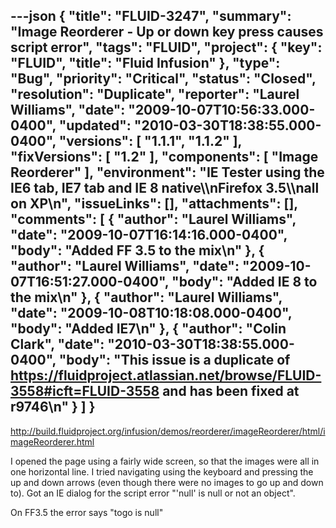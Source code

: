 ---json
{
  "title": "FLUID-3247",
  "summary": "Image Reorderer - Up or down key press causes script error",
  "tags": "FLUID",
  "project": {
    "key": "FLUID",
    "title": "Fluid Infusion"
  },
  "type": "Bug",
  "priority": "Critical",
  "status": "Closed",
  "resolution": "Duplicate",
  "reporter": "Laurel Williams",
  "date": "2009-10-07T10:56:33.000-0400",
  "updated": "2010-03-30T18:38:55.000-0400",
  "versions": [
    "1.1.1",
    "1.1.2"
  ],
  "fixVersions": [
    "1.2"
  ],
  "components": [
    "Image Reorderer"
  ],
  "environment": "IE Tester using the IE6 tab, IE7 tab and IE 8 native\\\nFirefox 3.5\\\nall on XP\n",
  "issueLinks": [],
  "attachments": [],
  "comments": [
    {
      "author": "Laurel Williams",
      "date": "2009-10-07T16:14:16.000-0400",
      "body": "Added FF 3.5 to the mix\n"
    },
    {
      "author": "Laurel Williams",
      "date": "2009-10-07T16:51:27.000-0400",
      "body": "Added IE 8 to the mix\n"
    },
    {
      "author": "Laurel Williams",
      "date": "2009-10-08T10:18:08.000-0400",
      "body": "Added IE7\n"
    },
    {
      "author": "Colin Clark",
      "date": "2010-03-30T18:38:55.000-0400",
      "body": "This issue is a duplicate of <https://fluidproject.atlassian.net/browse/FLUID-3558#icft=FLUID-3558> and has been fixed at r9746\n"
    }
  ]
}
---
<http://build.fluidproject.org/infusion/demos/reorderer/imageReorderer/html/imageReorderer.html>

I opened the page using a fairly wide screen, so that the images were all in one horizontal line. I tried navigating using the keyboard and pressing the up and down arrows (even though there were no images to go up and down to).  Got an IE dialog for the script error "'null' is null or not an object".

On FF3.5 the error says "togo is null"

        